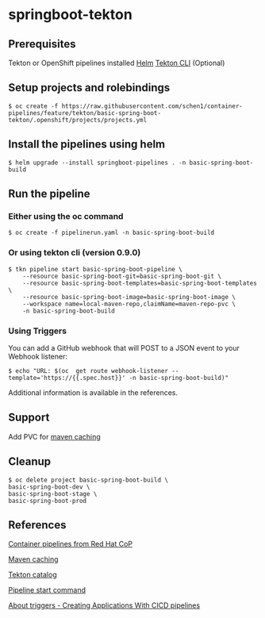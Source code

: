 # springboot-tekton

## Prerequisites
Tekton or OpenShift pipelines installed
[Helm](https://helm.sh/)
[Tekton CLI](https://github.com/tektoncd/cli) (Optional)

## Setup projects and rolebindings
```
$ oc create -f https://raw.githubusercontent.com/schen1/container-pipelines/feature/tekton/basic-spring-boot-tekton/.openshift/projects/projects.yml
```

## Install the pipelines using helm

```
$ helm upgrade --install springboot-pipelines . -n basic-spring-boot-build
```

## Run the pipeline
### Either using the oc command

```
$ oc create -f pipelinerun.yaml -n basic-spring-boot-build
```
### Or using tekton cli (version 0.9.0)
```
$ tkn pipeline start basic-spring-boot-pipeline \
    --resource basic-spring-boot-git=basic-spring-boot-git \
    --resource basic-spring-boot-templates=basic-spring-boot-templates \
    --resource basic-spring-boot-image=basic-spring-boot-image \
    --workspace name=local-maven-repo,claimName=maven-repo-pvc \
    -n basic-spring-boot-build
```

### Using Triggers

You can add a GitHub webhook that will POST to a JSON event to your Webhook listener:
```
$ echo "URL: $(oc  get route webhook-listener --template='https://{{.spec.host}}' -n basic-spring-boot-build)"
```

Additional information is available in the references.

## Support
Add PVC for [maven caching](https://developers.redhat.com/blog/2020/02/26/speed-up-maven-builds-in-tekton-pipelines/)

## Cleanup
```
$ oc delete project basic-spring-boot-build \
basic-spring-boot-dev \
basic-spring-boot-stage \
basic-spring-boot-prod
```

## References
[Container pipelines from Red Hat CoP](https://github.com/redhat-cop/container-pipelines/tree/master/basic-spring-boot-tekton)

[Maven caching](https://developers.redhat.com/blog/2020/02/26/speed-up-maven-builds-in-tekton-pipelines/)

[Tekton catalog](https://github.com/tektoncd/catalog)

[Pipeline start command](https://github.com/tektoncd/cli/blob/master/docs/reference/cmd/pipeline_start.md)

[About triggers - Creating Applications With CICD pipelines](https://docs.openshift.com/container-platform/4.4/pipelines/creating-applications-with-cicd-pipelines.html#about-triggers_creating-applications-with-cicd-pipelines)